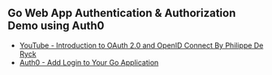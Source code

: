 ## Go Web App Authentication & Authorization Demo using Auth0

- [YouTube - Introduction to OAuth 2.0 and OpenID Connect By Philippe De Ryck](https://www.youtube.com/watch?v=ZuQoN2x8T6k)
- [Auth0 - Add Login to Your Go Application](https://auth0.com/docs/quickstart/webapp/golang/interactive)